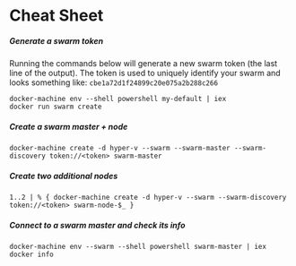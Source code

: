 # Cheat Sheet

##### Generate a swarm token
Running the commands below will generate a new swarm token (the last line of the output). The token is used to uniquely identify your swarm and looks something like: `cbe1a72d1f24899c20e075a2b288c266`
``` 
docker-machine env --shell powershell my-default | iex 
docker run swarm create
```

##### Create a swarm master + node
``` 
docker-machine create -d hyper-v --swarm --swarm-master --swarm-discovery token://<token> swarm-master 
```

##### Create two additional nodes
```
1..2 | % { docker-machine create -d hyper-v --swarm --swarm-discovery token://<token> swarm-node-$_ }
```

##### Connect to a swarm master and check its info
```
docker-machine env --swarm --shell powershell swarm-master | iex
docker info
```

